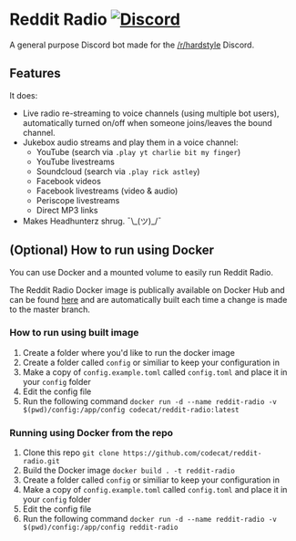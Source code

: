 # Reddit Radio [![Discord](https://img.shields.io/discord/319525278978277407.svg)](https://discord.gg/hardstyle)
A general purpose Discord bot made for the [/r/hardstyle](https://reddit.com/r/hardstyle) Discord.

## Features
It does:

* Live radio re-streaming to voice channels (using multiple bot users), automatically turned on/off when someone joins/leaves the bound channel.
* Jukebox audio streams and play them in a voice channel:
  * YouTube (search via `.play yt charlie bit my finger`)
  * YouTube livestreams
  * Soundcloud (search via `.play rick astley`)
  * Facebook videos
  * Facebook livestreams (video & audio)
  * Periscope livestreams
  * Direct MP3 links
* Makes Headhunterz shrug. ¯\\\_(ツ)\_/¯


## (Optional) How to run using Docker
You can use Docker and a mounted volume to easily run Reddit Radio. 

The Reddit Radio Docker image is publically available on Docker Hub and can be found [here](https://hub.docker.com/r/codecat/musicbot) and are automatically built each time a change is made to the master branch.

### How to run using built image
1. Create a folder where you'd like to run the docker image
2. Create a folder called `config` or similiar to keep your configuration in
3. Make a copy of `config.example.toml` called `config.toml` and place it in your `config` folder
4. Edit the config file
5. Run the following command `docker run -d --name reddit-radio -v $(pwd)/config:/app/config codecat/reddit-radio:latest`

### Running using Docker from the repo
1. Clone this repo
    `git clone https://github.com/codecat/reddit-radio.git`
2. Build the Docker image
    `docker build . -t reddit-radio`
3. Create a folder called `config` or similiar to keep your configuration in
4. Make a copy of `config.example.toml` called `config.toml` and place it in your `config` folder
5. Edit the config file
6. Run the following command
    `docker run -d --name reddit-radio -v $(pwd)/config:/app/config reddit-radio`